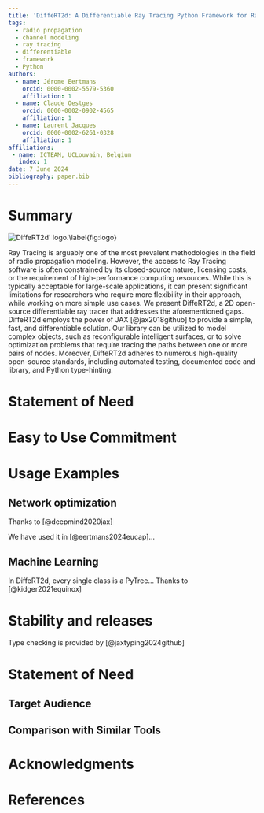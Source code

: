 ```yaml
---
title: 'DiffeRT2d: A Differentiable Ray Tracing Python Framework for Radio Propagation'
tags:
  - radio propagation
  - channel modeling
  - ray tracing
  - differentiable
  - framework
  - Python
authors:
  - name: Jérome Eertmans
    orcid: 0000-0002-5579-5360
    affiliation: 1
  - name: Claude Oestges
    orcid: 0000-0002-0902-4565
    affiliation: 1
  - name: Laurent Jacques
    orcid: 0000-0002-6261-0328
    affiliation: 1
affiliations:
 - name: ICTEAM, UCLouvain, Belgium
   index: 1
date: 7 June 2024
bibliography: paper.bib
---
```


# Summary

![DiffeRT2d' logo.\label{fig:logo}](logo.png)

Ray Tracing is arguably one of the most prevalent methodologies in the field of radio propagation modeling. However, the access to Ray Tracing software is often constrained by its closed-source nature, licensing costs, or the requirement of high-performance computing resources. While this is typically acceptable for large-scale applications, it can present significant limitations for researchers who require more flexibility in their approach, while working on more simple use cases. We present DiffeRT2d, a 2D open-source differentiable ray tracer that addresses the aforementioned gaps. DiffeRT2d employs the power of JAX [@jax2018github] to provide a simple, fast, and differentiable solution. Our library can be utilized to model complex objects, such as reconfigurable intelligent surfaces, or to solve optimization problems that require tracing the paths between one or more pairs of nodes. Moreover, DiffeRT2d adheres to numerous high-quality open-source standards, including automated testing, documented code and library, and Python type-hinting.

# Statement of Need

# Easy to Use Commitment

# Usage Examples

## Network optimization

Thanks to [@deepmind2020jax]

We have used it in [@eertmans2024eucap]...

## Machine Learning

In DiffeRT2d, every single class is a PyTree... Thanks to [@kidger2021equinox]

# Stability and releases

Type checking is provided by [@jaxtyping2024github]

# Statement of Need

## Target Audience

## Comparison with Similar Tools

# Acknowledgments

# References
